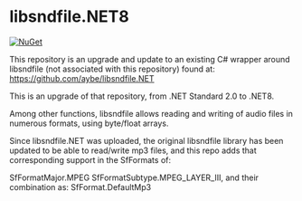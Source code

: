 # libsndfile.NET8

[![NuGet](https://img.shields.io/nuget/v/libsndfile.NET8.svg)](https://www.nuget.org/packages/libsndfile.NET8/)

This repository is an upgrade and update to an existing C# wrapper around libsndfile (not associated with this repository) found at:  
https://github.com/aybe/libsndfile.NET

This is an upgrade of that repository, from .NET Standard 2.0 to .NET8.

Among other functions, libsndfile allows reading and writing of audio files in numerous formats, using byte/float arrays.

Since libsndfile.NET was uploaded, the original libsndfile library has been updated to be able to read/write mp3 files, and this repo adds that corresponding support in the SfFormats of:

SfFormatMajor.MPEG
SfFormatSubtype.MPEG_LAYER_III, 
and their combination as:
SfFormat.DefaultMp3


